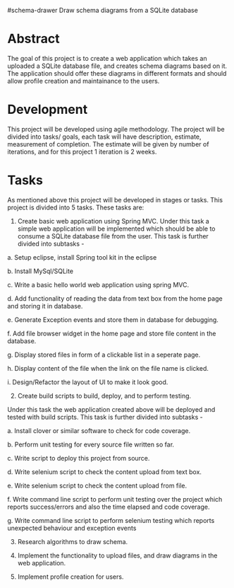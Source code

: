 #schema-drawer
Draw schema diagrams from a SQLite database

# Abstract
The goal of this project is to create a web application which takes an uploaded a SQLite database file, and creates schema diagrams based on it. The application should offer these diagrams in different formats and should allow profile creation and maintainance to the users.

# Development
This project will be developed using agile methodology. The project will be divided into tasks/ goals, each task will have description, estimate, measurement of completion. The estimate will be given by number of iterations, and for this project 1 iteration is 2 weeks.

# Tasks
As mentioned above this project will be developed in stages or tasks. This project is divided into 5 tasks.
These tasks are:

1. Create basic web application using Spring MVC.
  Under this task a simple web application will be implemented which should be able to consume a SQLite database file from     the user. This task is further divided into subtasks - 

  a. Setup eclipse, install Spring tool kit in the eclipse

  b. Install MySql/SQLite

  c. Write a basic hello world web application using spring MVC.

  d. Add functionality of reading the data from text box from the home page and storing it in database.

  e. Generate Exception events and store them in database for debugging.

  f. Add file browser widget in the home page and store file content in the database.  

  g. Display stored files in form of a clickable list in a seperate page.

  h. Display content of the file when the link on the file name is clicked.

  i. Design/Refactor the layout of UI to make it look good.

2. Create build scripts to build, deploy, and to perform testing.

  Under this task the web application created above will be deployed and tested with build scripts. This task is further       divided into subtasks -

  a. Install clover or similar software to check for code coverage.

  b. Perform unit testing for every source file written so far.

  c. Write script to deploy this project from source.

  d. Write selenium script to check the content upload from text box.

  e. Write selenium script to check the content upload from file.

  f. Write command line script to perform unit testing over the project which reports success/errors and also the time            elapsed and code coverage.

  g. Write command line script to perform selenium testing which reports unexpected behaviour and exception events

3. Research algorithms to draw schema.

4. Implement the functionality to upload files, and draw diagrams in the web application.

5. Implement profile creation for users. 
